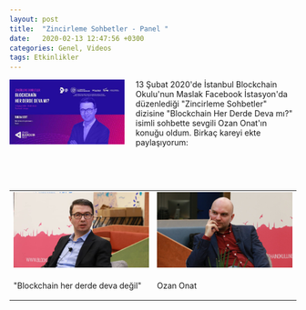 ```yaml
---
layout: post
title:  "Zincirleme Sohbetler - Panel "
date:   2020-02-13 12:47:56 +0300
categories: Genel, Videos
tags: Etkinlikler
---
```



<img align="left" src="/assets/habitat.jpg" style="width:40%; padding-right:20px"> 13 Şubat 2020'de İstanbul Blockchain Okulu'nun Maslak Facebook İstasyon'da düzenlediği "Zincirleme Sohbetler" dizisine "Blockchain Her Derde Deva mı?" isimli sohbette sevgili Ozan Onat'ın konuğu oldum. Birkaç kareyi ekte paylaşıyorum:

<br />


&nbsp;

<table><tr><td style="width:50%">
<img src="/assets/blockchain_okulu_habitat_2_2.jpg">
</td>
<td style="width:70%">
<img src="/assets/blockchain_okulu_habitat_3_2.jpg">
   </td></tr>
<tr><td style="width:50%; vertical-align:top">
<p>"Blockchain her derde deva değil"
</p></td>
<td style="width:50%; vertical-align:top">
<p> Ozan Onat
</p>
</td></tr>
</table>
